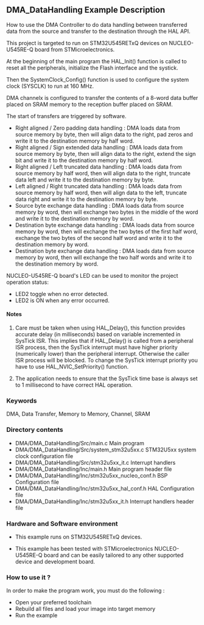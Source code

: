 ## <b>DMA_DataHandling Example Description</b>

How to use the DMA Controller to do data handling between transferred data from the source and transfer to
the destination through the HAL API.

This project is targeted to run on STM32U545RETxQ devices on NUCLEO-U545RE-Q board from STMicroelectronics.

At the beginning of the main program the HAL_Init() function is called to reset
all the peripherals, initialize the Flash interface and the systick.

Then the SystemClock_Config() function is used to configure the system clock (SYSCLK)
to run at 160 MHz.

DMA channelx is configured to transfer the contents of a 8-word data
buffer placed on SRAM memory to the reception buffer placed on SRAM.

The start of transfers are triggered by software.

 - Right aligned / Zero padding data handling : DMA loads data from source memory by byte, then will align
   data to the right, pad zeros and write it to the destination memory by half word.
 - Right aligned / Sign extended data handling : DMA loads data from source memory by byte, then will align
   data to the right, extend the sign bit and write it to the destination memory by half word.
 - Right aligned / Left truncated data handling : DMA loads data from source memory by half word, then will
   align data to the right, truncate data left and write it to the destination memory by byte.
 - Left aligned / Right truncated data handling : DMA loads data from source memory by half word, then will
   align data to the left, truncate data right and write it to the destination memory by byte.
 - Source byte exchange data handling : DMA loads data from source memory by word, then will exchange
   two bytes in the middle of the word and write it to the destination memory by word.
 - Destination byte exchange data handling : DMA loads data from source memory by word, then will exchange
   the two bytes of the first half word, exchange the two bytes of the second half word and write it to the
   destination memory by word.
 - Destination byte exchange data handling : DMA loads data from source memory by word, then will exchange
   the two half words and write it to the destination memory by word.

NUCLEO-U545RE-Q board's LED can be used to monitor the project operation status:

 - LED2 toggle when no error detected.
 - LED2 is ON when any error occurred.

#### <b>Notes</b>

 1. Care must be taken when using HAL_Delay(), this function provides accurate delay (in milliseconds)
    based on variable incremented in SysTick ISR. This implies that if HAL_Delay() is called from
    a peripheral ISR process, then the SysTick interrupt must have higher priority (numerically lower)
    than the peripheral interrupt. Otherwise the caller ISR process will be blocked.
    To change the SysTick interrupt priority you have to use HAL_NVIC_SetPriority() function.

 2. The application needs to ensure that the SysTick time base is always set to 1 millisecond
    to have correct HAL operation.

### <b>Keywords</b>

DMA, Data Transfer, Memory to Memory, Channel, SRAM

### <b>Directory contents</b>

  - DMA/DMA_DataHandling/Src/main.c                  Main program
  - DMA/DMA_DataHandling/Src/system_stm32u5xx.c      STM32U5xx system clock configuration file
  - DMA/DMA_DataHandling/Src/stm32u5xx_it.c          Interrupt handlers
  - DMA/DMA_DataHandling/Inc/main.h                  Main program header file
  - DMA/DMA_DataHandling/Inc/stm32u5xx_nucleo_conf.h BSP Configuration file
  - DMA/DMA_DataHandling/Inc/stm32u5xx_hal_conf.h    HAL Configuration file
  - DMA/DMA_DataHandling/Inc/stm32u5xx_it.h          Interrupt handlers header file

### <b>Hardware and Software environment</b>

  - This example runs on STM32U545RETxQ devices.

  - This example has been tested with STMicroelectronics NUCLEO-U545RE-Q
    board and can be easily tailored to any other supported device
    and development board.

### <b>How to use it ?</b>

In order to make the program work, you must do the following :

 - Open your preferred toolchain
 - Rebuild all files and load your image into target memory
 - Run the example

